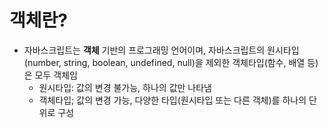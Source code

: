 # 객체란?
- 자바스크립트는 **객체** 기반의 프로그래밍 언어이며, 자바스크립트의 원시타입(number, string, boolean, undefined, null)을 제외한 객체타입(함수, 배열 등)은 모두 객체임
  - 원시타입: 값의 변경 불가능, 하나의 값만 나타냄
  - 객체타입; 값의 변경 가능, 다양한 타입(원시타입 또는 다른 객체)를 하나의 단위로 구성
